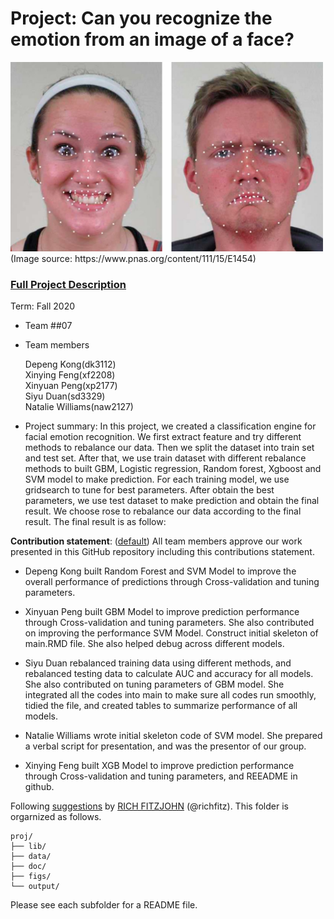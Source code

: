 # Project: Can you recognize the emotion from an image of a face? 
<img src="figs/CE.jpg" alt="Compound Emotions" width="500"/>
(Image source: https://www.pnas.org/content/111/15/E1454)

### [Full Project Description](doc/project3_desc.md)

Term: Fall 2020

+ Team ##07
+ Team members

	Depeng Kong(dk3112)  
	Xinying Feng(xf2208)  
	Xinyuan Peng(xp2177)  
	Siyu Duan(sd3329)  
	Natalie Williams(naw2127)  

+ Project summary: In this project, we created a classification engine for facial emotion recognition. We first extract feature and try different methods to rebalance our data. Then we split the dataset into train set and test set. After that, we use train dataset with different rebalance methods to built GBM, Logistic regression, Random forest, Xgboost and SVM model to make prediction. For each training model, we use gridsearch to tune for best parameters. After obtain the best parameters, we use test dataset to make prediction and obtain the final result. We choose rose to rebalance our data according to the final result. The final result is as follow:

	
**Contribution statement**: ([default](doc/a_note_on_contributions.md)) All team members approve our work presented in this GitHub repository including this contributions statement. 
+ Depeng Kong built Random Forest and SVM Model to improve the overall performance of predictions through Cross-validation and tuning parameters. 

+ Xinyuan Peng built GBM Model to improve prediction performance through Cross-validation and tuning parameters. She also contributed on improving the performance SVM Model. Construct initial skeleton of main.RMD file.   She also helped debug across different models. 

+ Siyu Duan rebalanced training data using different methods, and rebalanced testing data to calculate AUC and accuracy for all models. She also contributed on tuning parameters of GBM model. She integrated all the codes into main to make sure all codes run smoothly, tidied the file, and created tables  to summarize performance of all models.   

+ Natalie Williams wrote initial skeleton code of SVM model.  She prepared a verbal script for presentation, and was the presentor of our group. 

+ Xinying Feng  built XGB Model to improve prediction performance through Cross-validation and tuning parameters, and REEADME in github.  


Following [suggestions](http://nicercode.github.io/blog/2013-04-05-projects/) by [RICH FITZJOHN](http://nicercode.github.io/about/#Team) (@richfitz). This folder is orgarnized as follows.

```
proj/
├── lib/
├── data/
├── doc/
├── figs/
└── output/
```

Please see each subfolder for a README file.
